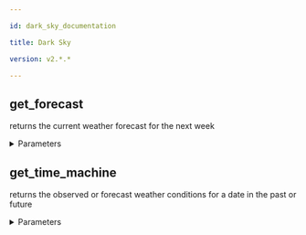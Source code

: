 ```yaml
---

id: dark_sky_documentation

title: Dark Sky

version: v2.*.*

---
```


## get_forecast

returns the current weather forecast for the next week

<details><summary>Parameters</summary>

#### latitude (required)

The latitude of a location (in decimal degrees). Positive is north, negative is south.

**Type:** string

#### longitude (required)

The longitude of a location (in decimal degrees). Positive is east, negative is west.

**Type:** string

#### exclude

Exclude some number of data blocks from the API response. This is useful for reducing latency and saving cache space.

**Type:** array

#### extend

When present, return hour-by-hour data for the next 168 hours, instead of the next 48. When using this option, we strongly recommend enabling HTTP compression.

**Type:** string

**Potential values:** hourly

#### lang

Return summary properties in the desired language.

**Type:** string

#### units

Return weather conditions in the requested units.

**Type:** string

**Potential values:** auto, ca, uk2, us, si

</details>

## get_time_machine

returns the observed or forecast weather conditions for a date in the past or future

<details><summary>Parameters</summary>

#### latitude (required)

The latitude of a location (in decimal degrees). Positive is north, negative is south.

**Type:** string

#### longitude (required)

The longitude of a location (in decimal degrees). Positive is east, negative is west.

**Type:** string

#### time (required)

Either be a UNIX time (that is, seconds since midnight GMT on 1 Jan 1970) or a string formatted as  
[YYYY]-[MM]-[DD]T[HH]:[MM]:[SS][timezone]. timezone should either be omitted (to refer to local time for the location being requested), 
Z (referring to GMT time), or +[HH][MM] or -[HH][MM] for an offset from GMT in hours and minutes. 
The timezone is only used for determining the time of the request; the response will always be relative to the local time zone.


**Type:** string

#### exclude

Exclude some number of data blocks from the API response. This is useful for reducing latency and saving cache space.

**Type:** array

#### lang

Return summary properties in the desired language.

**Type:** string

#### units

Return weather conditions in the requested units.

**Type:** string

**Potential values:** auto, ca, uk2, us, si

</details>

